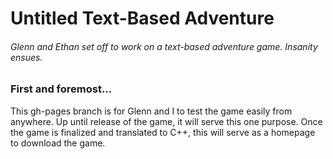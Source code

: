 # Untitled Text-Based Adventure
###### Glenn and Ethan set off to work on a text-based adventure game. Insanity ensues.

### First and foremost...
This gh-pages branch is for Glenn and I to test the game easily from anywhere. Up until release of the game, it will serve this one purpose. Once the game is finalized and translated to C++, this will serve as a homepage to download the game.
